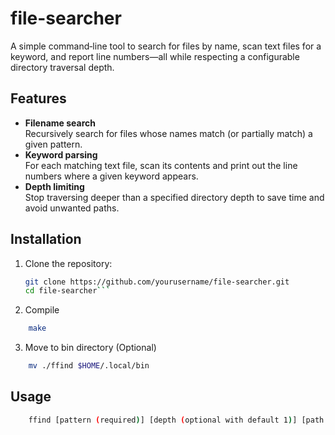 # file-searcher

A simple command‑line tool to search for files by name, scan text files for a keyword, and report line numbers—all while respecting a configurable directory traversal depth.

## Features

- **Filename search**  
  Recursively search for files whose names match (or partially match) a given pattern.
- **Keyword parsing**  
  For each matching text file, scan its contents and print out the line numbers where a given keyword appears.
- **Depth limiting**  
  Stop traversing deeper than a specified directory depth to save time and avoid unwanted paths.

## Installation

1. Clone the repository:
   ```bash
   git clone https://github.com/yourusername/file-searcher.git
   cd file-searcher```

2. Compile
```bash
    make
```
3. Move to bin directory (Optional)
```bash
    mv ./ffind $HOME/.local/bin
```

## Usage
```bash
    ffind [pattern (required)] [depth (optional with default 1)] [path (optional with default ".")]
```


